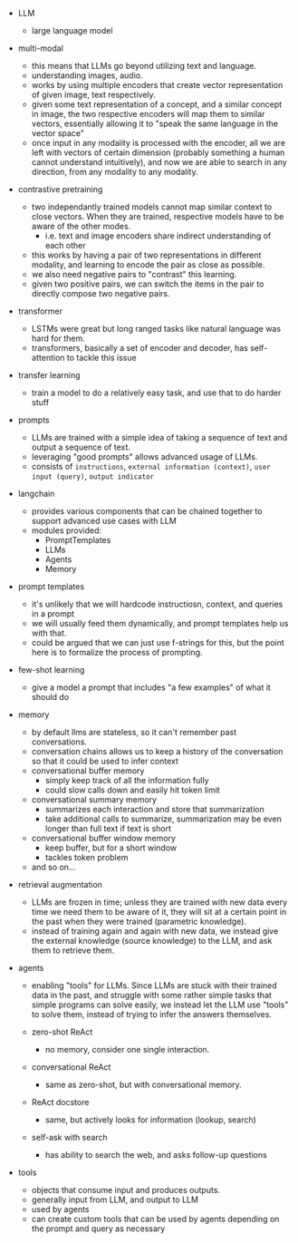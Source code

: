 
- LLM
  - large language model

- multi-modal
  - this means that LLMs go beyond utilizing text and language.
  - understanding images, audio.
  - works by using multiple encoders that create vector representation of given image, text respectively.
  - given some text representation of a concept, and a similar concept in image, the two respective encoders will map them to similar vectors, essentially allowing it to "speak the same language in the vector space"
  - once input in any modality is processed with the encoder, all we are left with vectors of certain dimension (probably something a human cannot understand intuitively), and now we are able to search in any direction, from any modality to any modality.

- contrastive pretraining
  - two independantly trained models cannot map similar context to close vectors. When they are trained, respective models have to be aware of the other modes.
    - i.e. text and image encoders share indirect understanding of each other
  - this works by having a pair of two representations in different modality, and learning to encode the pair as close as possible.
  - we also need negative pairs to "contrast" this learning.
  - given two positive pairs, we can switch the items in the pair to directly compose two negative pairs.

- transformer
  - LSTMs were great but long ranged tasks like natural language was hard for them.
  - transformers, basically a set of encoder and decoder, has self-attention to tackle this issue

- transfer learning
  - train a model to do a relatively easy task, and use that to do harder stuff

- prompts
  - LLMs are trained with a simple idea of taking a sequence of text and output a sequence of text.
  - leveraging "good prompts" allows advanced usage of LLMs.
  - consists of `instructions`, `external information (context)`, `user input (query)`, `output indicator`

- langchain
  - provides various components that can be chained together to support advanced use cases with LLM
  - modules provided:
    - PromptTemplates
    - LLMs
    - Agents
    - Memory

- prompt templates
  - it's unlikely that we will hardcode instructiosn, context, and queries in a prompt
  - we will usually feed them dynamically, and prompt templates help us with that.
  - could be argued that we can just use f-strings for this, but the point here is to formalize the process of prompting.

- few-shot learning
  - give a model a prompt that includes "a few examples" of what it should do

- memory
  - by default llms are stateless, so it can't remember past conversations.
  - conversation chains allows us to keep a history of the conversation so that it could be used to infer context
  - conversational buffer memory
    - simply keep track of all the information fully
    - could slow calls down and easily hit token limit
  - conversational summary memory
    - summarizes each interaction and store that summarization
    - take additional calls to summarize, summarization may be even longer than full text if text is short
  - conversational buffer window memory
    - keep buffer, but for a short window
    - tackles token problem
  - and so on...

- retrieval augmentation
  - LLMs are frozen in time; unless they are trained with new data every time we need them to be aware of it, they will sit at a certain point in the past when they were trained (parametric knowledge).
  - instead of training again and again with new data, we instead give the external knowledge (source knowledge) to the LLM, and ask them to retrieve them.

- agents
  - enabling "tools" for LLMs. Since LLMs are stuck with their trained data in the past, and struggle with some rather simple tasks that simple programs can solve easily, we instead let the LLM use "tools" to solve them, instead of trying to infer the answers themselves.

  - zero-shot ReAct
    - no memory, consider one single interaction.
  - conversational ReAct
    - same as zero-shot, but with conversational memory.
  - ReAct docstore
    - same, but actively looks for information (lookup, search)
  - self-ask with search
    - has ability to search the web, and asks follow-up questions

- tools
  - objects that consume input and produces outputs.
  - generally input from LLM, and output to LLM
  - used by agents
  - can create custom tools that can be used by agents depending on the prompt and query as necessary